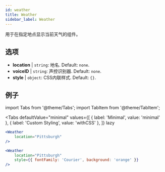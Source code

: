 ```yaml
---
id: weather 
title: Weather
sidebar_label: Weather
---
```


用于在指定地点显示当前天气的组件。

## 选项

* __location__ | `string`: 地名. Default: `none`.
* __voiceID__ | `string`: 声控识别器. Default: `none`.
* __style__ | `object`: CSS内联样式. Default: `{}`.


## 例子

import Tabs from '@theme/Tabs';
import TabItem from '@theme/TabItem';

<Tabs
    defaultValue="minimal"
    values={[
        { label: 'Minimal', value: 'minimal' },
        { label: 'Custom Styling', value: 'withCSS' },
    ]}
    lazy
>
<TabItem value="minimal">

```jsx live
<Weather
    location="Pittsburgh"
/>
```

</TabItem>

<TabItem value="withCSS">

```jsx live
<Weather
    location="Pittsburgh"
    style={{ fontFamily: 'Courier', background: 'orange' }}
/>
```

</TabItem>

</Tabs>


